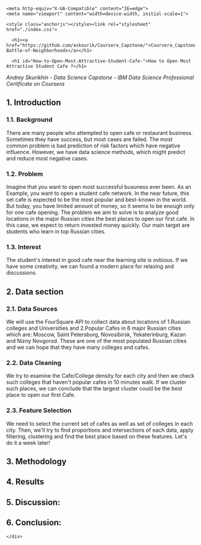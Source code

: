 <!DOCTYPE html>
<html lang="en-US"><head><meta http-equiv="Content-Type" content="text/html; charset=UTF-8">
    
    <meta http-equiv="X-UA-Compatible" content="IE=edge">
    <meta name="viewport" content="width=device-width, initial-scale=1">

<title>How to Open Most Attractive Student Cafe ? | The-Battle-of-Neighborhoods</title>
<meta name="generator" content="Jekyll v3.8.5">
<meta property="og:title" content="How to Open Most Attractive Student Cafe ?">
<meta property="og:locale" content="en_US">
<meta name="description" content="Data Science Capstone course project offered by IBM on Coursera">
<meta property="og:description" content="Data Science Capstone course project offered by IBM on Coursera">
<link rel="canonical" href="https://github.com/askourik/Coursera_Capstone/index.html">
<meta property="og:url" content="https://github.com/askourik/Coursera_Capstone/index.html">
<meta property="og:site_name" content="The-Battle-of-Neighborhoods-1">
<script type="application/ld+json">
{"@type":"WebPage","url":"https://github.com/askourik/Coursera_Capstone/index.html","headline":"How to Open Most Attractive Student Cafe ?","description":"Data Science Capstone course project offered by IBM on Coursera","@context":"http://schema.org"}</script>

    <style class="anchorjs"></style><link rel="stylesheet" href="./index.css">
  </head>
  <body>
    <div class="container-lg px-3 my-5 markdown-body">
      
      <h1><a href="https://github.com/askourik/Coursera_Capstone/">Coursera_Capstone,The-Battle-of-Neighborhoods</a></h1>

      <h1 id="How-to-Open-Most-Attractive-Student-Cafe-">How to Open Most Attractive Student Cafe ?</h1>

<p><em>Andrey Skurikhin - Data Science Capstone - IBM Data Science Professional Certificate on Coursera</em></p>

<h2 id="introduction">1. Introduction<a class="anchorjs-link " href="https://github.com/askourik/Coursera_Capstone/index.html#introduction" aria-label="Anchor" data-anchorjs-icon="" style="font: 1em / 1 anchorjs-icons; padding-left: 0.375em;"></a></h2>

<h3 id="background">1.1. Background<a class="anchorjs-link " href="https://github.com/askourik/Coursera_Capstone/index.html#background" aria-label="Anchor" data-anchorjs-icon="" style="font: 1em / 1 anchorjs-icons; padding-left: 0.375em;"></a></h3>

<p>There are many people who attempted to open cafe or restaurant business. Sometimes they have success, but most cases are failed. The most common problem is bad prediction of risk factors which have negative influence. However, we have data science methods, which might predict and reduce most negative cases.</p>

<h3 id="problem">1.2. Problem<a class="anchorjs-link " href="https://github.com/askourik/Coursera_Capstone/index.html#problem" aria-label="Anchor" data-anchorjs-icon="" style="font: 1em / 1 anchorjs-icons; padding-left: 0.375em;"></a></h3>

<p>Imagine that you want to open most successful busuness ever been. As an Example, you want to open a student cafe network. In the near future, this set cafe is expected to be the most popular and best-known in the world. But today, you have limited amount of money, so it seems to be enough only for one cafe opening. The problem we aim to solve is to analyze good locations in the major Russian cities the best places to open our first cafe. In this case, we expect to return invested money quickly. Our main target are students who learn in top Russian cities.</p>
  
<h3 id="interest">1.3. Interest<a class="anchorjs-link " href="https://github.com/askourik/Coursera_Capstone/index.html#interest" aria-label="Anchor" data-anchorjs-icon="" style="font: 1em / 1 anchorjs-icons; padding-left: 0.375em;"></a></h3>

<p>The student's interest in good cafe near the learning site is ovbious. If we have some creativity, we can found a modern place for relaxing and discussions.</p>

<h2 id="data-section">2. Data section<a class="anchorjs-link " href="https://github.com/askourik/Coursera_Capstone/index.html#data-section" aria-label="Anchor" data-anchorjs-icon="" style="font: 1em / 1 anchorjs-icons; padding-left: 0.375em;"></a></h2>

<h3 id="datasources">2.1. Data Sources<a class="anchorjs-link " href="https://github.com/askourik/Coursera_Capstone/index.html#datasources" aria-label="Anchor" data-anchorjs-icon="" style="font: 1em / 1 anchorjs-icons; padding-left: 0.375em;"></a></h3>

<p>We will use the FourSquare API to collect data about locations of 1.Russian colleges and Universities and 2.Popular Cafes in 6 major Russian cities which are: Moscow, Saint Petersburg, Novosibirsk, Yekaterinburg, Kazan and Nizny Novgorod. These are one of the most populated Russian cities and we can hope that they have many colleges and cafes. </p>

<h3 id="datacleaning">2.2. Data Cleaning<a class="anchorjs-link " href="https://github.com/askourik/Coursera_Capstone/index.html#datacleaning" aria-label="Anchor" data-anchorjs-icon="" style="font: 1em / 1 anchorjs-icons; padding-left: 0.375em;"></a></h3>

<p>We try to examine the Cafe/College density for each city and then we check such colleges that haven't popular cafes in 10 minutes walk. If we cluster such places, we can conclude that the largest cluster could be the best place to open our first Cafe. </p>

<h3 id="featureselection">2.3. Feature Selection<a class="anchorjs-link " href="https://github.com/askourik/Coursera_Capstone/index.html#featureselection" aria-label="Anchor" data-anchorjs-icon="" style="font: 1em / 1 anchorjs-icons; padding-left: 0.375em;"></a></h3>

<p>We need to select the current set of cafes as well as set of colleges in each city. Then, we'll try to find proportions and intersections of each data, apply filtering, clustering and find the best place based on these features. Let's do it a week later!</p>

<h2 id="methodology">3. Methodology<a class="anchorjs-link " href="https://github.com/askourik/Coursera_Capstone/index.html#methodology" aria-label="Anchor" data-anchorjs-icon="" style="font: 1em / 1 anchorjs-icons; padding-left: 0.375em;"></a></h2>

<h2 id="results">4. Results<a class="anchorjs-link " href="https://github.com/askourik/Coursera_Capstone/index.html#results" aria-label="Anchor" data-anchorjs-icon="" style="font: 1em / 1 anchorjs-icons; padding-left: 0.375em;"></a></h2>

<h2 id="discussion">5. Discussion:<a class="anchorjs-link " href="https://github.com/askourik/Coursera_Capstone/index.html#discussion" aria-label="Anchor" data-anchorjs-icon="" style="font: 1em / 1 anchorjs-icons; padding-left: 0.375em;"></a></h2>

<h2 id="conclusion">6. Conclusion:<a class="anchorjs-link " href="https://github.com/askourik/Coursera_Capstone/index.html#conclusion" aria-label="Anchor" data-anchorjs-icon="" style="font: 1em / 1 anchorjs-icons; padding-left: 0.375em;"></a></h2>
      
    </div>
    
</body></html>
